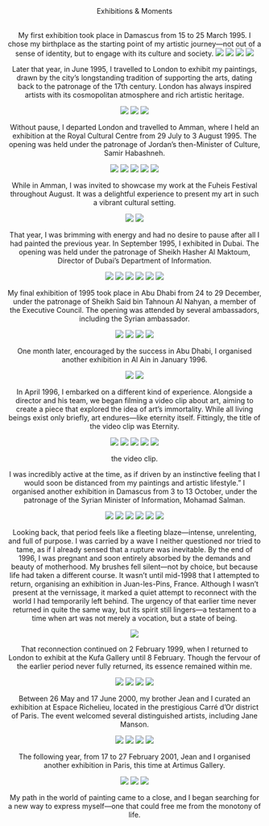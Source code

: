 <center>Exhibitions & Moments<center>
<br/>
  
My first exhibition took place in Damascus from 15 to 25 March 1995. I chose my birthplace as the starting point of my artistic journey—not out of a sense of identity, but to engage with its culture and society.
![](1.jpeg)
![](2.jpeg)
![](3.jpeg)
![](4.jpeg)

Later that year, in June 1995, I travelled to London to exhibit my paintings, drawn by the city’s longstanding tradition of supporting the arts, dating back to the patronage of the 17th century. London has always inspired artists with its cosmopolitan atmosphere and rich artistic heritage.

![](5.jpeg)
![](6.jpeg)
![](7.jpeg)

Without pause, I departed London and travelled to Amman, where I held an exhibition at the Royal Cultural Centre from 29 July to 3 August 1995. The opening was held under the patronage of Jordan’s then-Minister of Culture, Samir Habashneh.

![](8.jpeg)
![](9.jpeg)
![](10.jpeg)
![](11.jpeg)
![](12.jpeg)

While in Amman, I was invited to showcase my work at the Fuheis Festival throughout August. It was a delightful experience to present my art in such a vibrant cultural setting.

![](13.jpeg)
![](14.jpeg)

That year, I was brimming with energy and had no desire to pause after all I had painted the previous year. In September 1995, I exhibited in Dubai. The opening was held under the patronage of Sheikh Hasher Al Maktoum, Director of Dubai’s Department of Information.

![](15.jpeg)
![](16.jpeg)
![](17.jpeg)
![](18.jpeg)
![](19.jpeg)
![](20.jpeg)

My final exhibition of 1995 took place in Abu Dhabi from 24 to 29 December, under the patronage of Sheikh Said bin Tahnoun Al Nahyan, a member of the Executive Council. The opening was attended by several ambassadors, including the Syrian ambassador.

![](21.jpeg)
![](22.jpeg)
![](23.jpeg)
![](24.jpeg)

One month later, encouraged by the success in Abu Dhabi, I organised another exhibition in Al Ain in January 1996.

![](25.jpeg)
![](26.jpeg)

In April 1996, I embarked on a different kind of experience. Alongside a director and his team, we began filming a video clip about art, aiming to create a piece that explored the idea of art’s immortality. While all living beings exist only briefly, art endures—like eternity itself. Fittingly, the title of the video clip was Eternity.

![](27.jpeg)
![](28.jpeg)
![](29.jpeg)
![](30.jpeg)
![](31.jpeg)

the video clip.

I was incredibly active at the time, as if driven by an instinctive feeling that I would soon be distanced from my paintings and artistic lifestyle.” I organised another exhibition in 
Damascus from 3 to 13 October, under the patronage of the Syrian Minister of Information, Mohamad Salman.

![](33.jpeg)
![](34.jpeg)
![](35.jpeg)
![](36.jpeg)
![](37.jpeg)
![](38.jpeg)

Looking back, that period feels like a fleeting blaze—intense, unrelenting, and full of purpose. I was carried by a wave I neither questioned nor tried to tame, as if I already sensed that a rupture was inevitable. By the end of 1996, I was pregnant and soon entirely absorbed by the demands and beauty of motherhood. My brushes fell silent—not by choice, but because life had taken a different course.
It wasn’t until mid-1998 that I attempted to return, organising an exhibition in Juan-les-Pins, France. Although I wasn’t present at the vernissage, it marked a quiet attempt to reconnect with the world I had temporarily left behind. The urgency of that earlier time never returned in quite the same way, but its spirit still lingers—a testament to a time when art was not merely a vocation, but a state of being.

![](39.jpeg)

That reconnection continued on 2 February 1999, when I returned to London to exhibit at the Kufa Gallery until 8 February. Though the fervour of the earlier period never fully returned, its essence remained within me.

![](40.jpeg)
![](41.jpeg)
![](42.jpeg)
![](43.jpeg)

Between 26 May and 17 June 2000, my brother Jean and I curated an exhibition at Espace Richelieu, located in the prestigious Carré d’Or district of Paris. The event welcomed several distinguished artists, including Jane Manson.

![](44.jpeg)
![](45.jpeg)
![](46.jpeg)
![](47.jpeg)

The following year, from 17 to 27 February 2001, Jean and I organised another exhibition in Paris, this time at Artimus Gallery.

![](48.jpeg)
![](49.jpeg)
![](50.jpeg)

My path in the world of painting came to a close, and I began searching for a new way to express myself—one that could free me from the monotony of life.

